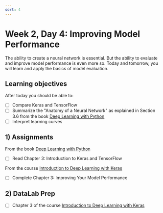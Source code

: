 ```yaml
---
sort: 4
---
```


# Week 2, Day 4: Improving Model Performance

The ability to create a neural network is essential. But the ability to evaluate and improve model performance is even more so. Today and tomorrow, you will learn and apply the basics of model evaluation.

## Learning objectives

After today you should be able to:

- [ ] Compare Keras and TensorFlow
- [ ] Summarize the "Anatomy of a Neural Network" as explained in Section 3.6 from the book [Deep Learning with Python](https://www.manning.com/books/deep-learning-with-python)
- [ ] Interpret learning curves

## 1) Assignments

From the book [Deep Learning with Python](https://www.manning.com/books/deep-learning-with-python)
- [ ] Read Chapter 3: Introduction to Keras and TensorFlow

From the course [Introduction to Deep Learning with Keras](https://app.datacamp.com/learn/courses/introduction-to-deep-learning-with-keras)
- [ ] Complete Chapter 3: Improving Your Model Performance

## 2) DataLab Prep
- [ ] Chapter 3 of the course [Introduction to Deep Learning with Keras](https://app.datacamp.com/learn/courses/introduction-to-deep-learning-with-keras)
